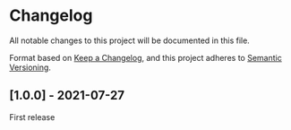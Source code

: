 # Changelog
All notable changes to this project will be documented in this file.

Format based on [Keep a Changelog](https://keepachangelog.com/en/1.0.0/),
and this project adheres to [Semantic Versioning](https://semver.org/spec/v2.0.0.html).

[comment]: <> (## [Unreleased])

[comment]: <> (### Added)

[comment]: <> (### Changed)

[comment]: <> (### Removed)

## [1.0.0] - 2021-07-27

First release
